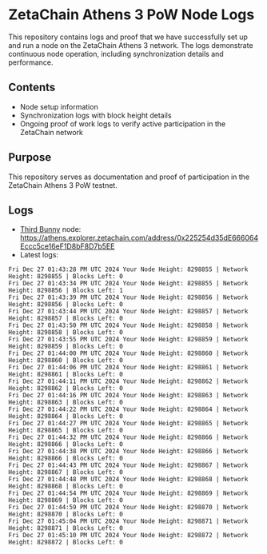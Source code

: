 # ZetaChain Athens 3 PoW Node Logs
This repository contains logs and proof that we have successfully set up and run a node on the ZetaChain Athens 3 network. The logs demonstrate continuous node operation, including synchronization details and performance.

## Contents
- Node setup information
- Synchronization logs with block height details
- Ongoing proof of work logs to verify active participation in the ZetaChain network

## Purpose
This repository serves as documentation and proof of participation in the ZetaChain Athens 3 PoW testnet.

## Logs

- [Third Bunny](https://thirdbunny.xyz/) node: https://athens.explorer.zetachain.com/address/0x225254d35dE666064Eccc5ce16eF1D8bF8D7b5EE
- Latest logs:
```
Fri Dec 27 01:43:28 PM UTC 2024 Your Node Height: 8298855 | Network Height: 8298855 | Blocks Left: 0
Fri Dec 27 01:43:34 PM UTC 2024 Your Node Height: 8298855 | Network Height: 8298856 | Blocks Left: 1
Fri Dec 27 01:43:39 PM UTC 2024 Your Node Height: 8298856 | Network Height: 8298856 | Blocks Left: 0
Fri Dec 27 01:43:44 PM UTC 2024 Your Node Height: 8298857 | Network Height: 8298857 | Blocks Left: 0
Fri Dec 27 01:43:50 PM UTC 2024 Your Node Height: 8298858 | Network Height: 8298858 | Blocks Left: 0
Fri Dec 27 01:43:55 PM UTC 2024 Your Node Height: 8298859 | Network Height: 8298859 | Blocks Left: 0
Fri Dec 27 01:44:00 PM UTC 2024 Your Node Height: 8298860 | Network Height: 8298860 | Blocks Left: 0
Fri Dec 27 01:44:06 PM UTC 2024 Your Node Height: 8298861 | Network Height: 8298861 | Blocks Left: 0
Fri Dec 27 01:44:11 PM UTC 2024 Your Node Height: 8298862 | Network Height: 8298862 | Blocks Left: 0
Fri Dec 27 01:44:16 PM UTC 2024 Your Node Height: 8298863 | Network Height: 8298863 | Blocks Left: 0
Fri Dec 27 01:44:22 PM UTC 2024 Your Node Height: 8298864 | Network Height: 8298864 | Blocks Left: 0
Fri Dec 27 01:44:27 PM UTC 2024 Your Node Height: 8298865 | Network Height: 8298865 | Blocks Left: 0
Fri Dec 27 01:44:32 PM UTC 2024 Your Node Height: 8298866 | Network Height: 8298866 | Blocks Left: 0
Fri Dec 27 01:44:38 PM UTC 2024 Your Node Height: 8298866 | Network Height: 8298866 | Blocks Left: 0
Fri Dec 27 01:44:43 PM UTC 2024 Your Node Height: 8298867 | Network Height: 8298867 | Blocks Left: 0
Fri Dec 27 01:44:48 PM UTC 2024 Your Node Height: 8298868 | Network Height: 8298868 | Blocks Left: 0
Fri Dec 27 01:44:54 PM UTC 2024 Your Node Height: 8298869 | Network Height: 8298869 | Blocks Left: 0
Fri Dec 27 01:44:59 PM UTC 2024 Your Node Height: 8298870 | Network Height: 8298870 | Blocks Left: 0
Fri Dec 27 01:45:04 PM UTC 2024 Your Node Height: 8298871 | Network Height: 8298871 | Blocks Left: 0
Fri Dec 27 01:45:10 PM UTC 2024 Your Node Height: 8298872 | Network Height: 8298872 | Blocks Left: 0
```

